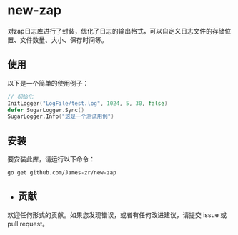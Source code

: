 # new-zap
对zap日志库进行了封装，优化了日志的输出格式，可以自定义日志文件的存储位置、文件数量、大小、保存时间等。

## 使用

以下是一个简单的使用例子：

```go
// 初始化
InitLogger("LogFile/test.log", 1024, 5, 30, false)
defer SugarLogger.Sync()
SugarLogger.Info("这是一个测试用例")
```
## 安装

要安装此库，请运行以下命令：

```shell
go get github.com/James-zr/new-zap
```

- ## 贡献

欢迎任何形式的贡献。如果您发现错误，或者有任何改进建议，请提交 issue 或 pull request。
